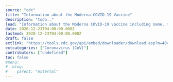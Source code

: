 ```yaml
---
source: "cdc"
title: "Information about the Moderna COVID-19 Vaccine"
description: "todo.."
lead: "Information about the Moderna COVID-19 vaccine including name, manufacturer, type of vaccine, number of shots, how it is given and links to ingredient information."
date: 2020-12-23T04:00:00.000Z
lastmod: 2020-12-23T04:00:00.000Z
draft: false
extlink: "https://tools.cdc.gov/api/embed/downloader/download.asp?m=404952&c=415342"
extcategories: ["Coronavirus [CoV]"]
contributors: ["undefined"]
toc: false
#menu:
#  blog:
#    parent: "external"
---
```

